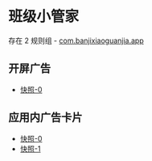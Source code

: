 # 班级小管家

存在 2 规则组 - [com.banjixiaoguanjia.app](/src/apps/com.banjixiaoguanjia.app.ts)

## 开屏广告

- [快照-0](https://i.gkd.li/import/import/12904614)

## 应用内广告卡片

- [快照-0](https://i.gkd.li/import/import/12904612)
- [快照-1](https://i.gkd.li/import/import/12906196)
